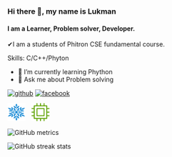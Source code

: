 ### Hi there 👋, my name is Lukman
#### I am a Learner, Problem solver, Developer.

✔I am a students of Phitron CSE fundamental course.

Skills: C/C++/Phyton

- 🌱 I’m currently learning Phython 
- 💬 Ask me about Problem solving 


[<img src='https://cdn.jsdelivr.net/npm/simple-icons@3.0.1/icons/github.svg' alt='github' height='40'>](https://github.com/Lukmanbinharun)  [<img src='https://cdn.jsdelivr.net/npm/simple-icons@3.0.1/icons/facebook.svg' alt='facebook' height='40'>](https://www.facebook.com/lukman.ahmed.712)  

<a href='https://archiveprogram.github.com/'><img src='https://raw.githubusercontent.com/acervenky/animated-github-badges/master/assets/acbadge.gif' width='40' height='40'></a> <a href='https://docs.github.com/en/developers'><img src='https://raw.githubusercontent.com/acervenky/animated-github-badges/master/assets/devbadge.gif' width='40' height='40'></a> 

![GitHub metrics](https://metrics.lecoq.io/Lukmanbinharun)  

![GitHub streak stats](https://streak-stats.demolab.com/?user=Lukmanbinharun)  

